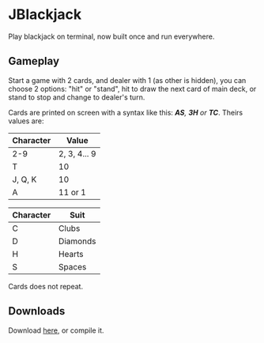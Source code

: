 # JBlackjack

Play blackjack on terminal, now built once and run everywhere.

## Gameplay

Start a game with 2 cards, and dealer with 1 (as other is hidden), you can choose 2 options: "hit" or "stand", hit to draw the next card of main deck, or stand to stop and change to dealer's turn.

Cards are printed on screen with a syntax like this: _**AS**, **3H** or **TC**_. Theirs values are:

Character | Value
----- | ------
2-9 | 2, 3, 4... 9
T | 10
J, Q, K | 10
A | 11 or 1

Character | Suit
----- | ------
C | Clubs
D | Diamonds
H | Hearts
S | Spaces

Cards does not repeat.


## Downloads

Download [here](https://github.com/1chard/JBlackjack/releases), or compile it.


